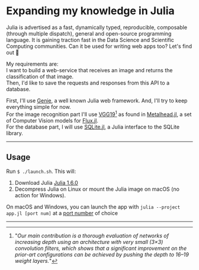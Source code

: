 # Expanding my knowledge in Julia

Julia is advertised as a fast, dynamically typed, reproducible, composable (through multiple dispatch), general and open-source programming language. It is gaining traction fast in the Data Science and Scientific Computing communities. Can it be used for writing web apps too? Let's find out 🧐     

My requirements are:   
I want to build a web-service that receives an image and returns the classification of that image.  
Then, I'd like to save the requests and responses from this API to a database.  

First, I'll use [Genie](https://www.genieframework.com/), a well known Julia web framework. And, I'll try to keep everything simple for now.  
For the image recognition part I'll use [VGG19](https://arxiv.org/abs/1409.1556)[^1] as found in [Metalhead.jl](https://github.com/FluxML/Metalhead.jl), a set of Computer Vision models for [Flux.jl](https://github.com/FluxML/Flux.jl).  
For the database part, I will use [SQLite.jl](https://github.com/JuliaDatabases/SQLite.jl), a Julia interface to the SQLite library.  

---

## Usage   

Run `$ ./launch.sh`. This will:  
1. Download Julia [Julia 1.6.0](https://julialang.org/downloads/)   
2. Decompress Julia on Linux or mount the Julia image on macOS (no action for Windows).     

On macOS and Windows, you can launch the app with `julia --project app.jl [port num]` at a [port number](https://en.wikipedia.org/wiki/List_of_TCP_and_UDP_port_numbers) of choice    


---
[^1]: "_Our main contribution is a thorough evaluation of networks of increasing depth using an architecture with very small (3×3) convolution filters, which shows that a significant improvement on the  prior-art configurations can  be  achieved by  pushing the  depth to  16–19 weight layers._"
